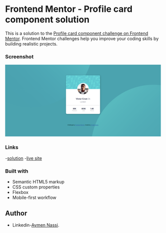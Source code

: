 # Frontend Mentor - Profile card component solution

This is a solution to the [Profile card component challenge on Frontend Mentor](https://www.frontendmentor.io/challenges/profile-card-component-cfArpWshJ). Frontend Mentor challenges help you improve your coding skills by building realistic projects. 

### Screenshot

![](./design/screenshot.png)


### Links

-[solution](https://your-solution-url.com)
-[live site](https://your-live-site-url.com)

### Built with

- Semantic HTML5 markup
- CSS custom properties
- Flexbox
- Mobile-first workflow

## Author
- Linkedin-[Aymen Nassi](https://www.linkedin.com/in/aymen-nassi/).